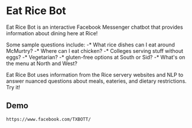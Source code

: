 # Eat Rice Bot

Eat Rice Bot is an interactive Facebook Messenger chatbot that provides information about dining here at Rice!

Some sample questions include:
-* What rice dishes can I eat around McMurtry?
-* Where can I eat chicken?
-* Colleges serving stuff without eggs?
-* Vegetarian?
-* gluten-free options at South or Sid?
-* What's on the menu at North and West?

Eat Rice Bot uses information from the Rice servery websites and NLP to answer nuanced questions about meals, eateries, and dietary restrictions. Try it!
## Demo

```
https://www.facebook.com/TXBOTT/
```

##